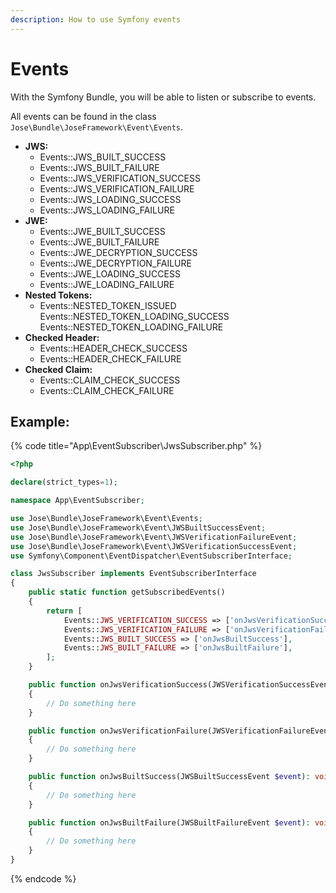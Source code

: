 ```yaml
---
description: How to use Symfony events
---
```


# Events

With the Symfony Bundle, you will be able to listen or subscribe to events.

All events can be found in the class `Jose\Bundle\JoseFramework\Event\Events`.

* **JWS:**
  * Events::JWS\_BUILT\_SUCCESS
  * Events::JWS\_BUILT\_FAILURE
  * Events::JWS\_VERIFICATION\_SUCCESS
  * Events::JWS\_VERIFICATION\_FAILURE
  * Events::JWS\_LOADING\_SUCCESS
  * Events::JWS\_LOADING\_FAILURE
* **JWE:**
  * Events::JWE\_BUILT\_SUCCESS
  * Events::JWE\_BUILT\_FAILURE
  * Events::JWE\_DECRYPTION\_SUCCESS
  * Events::JWE\_DECRYPTION\_FAILURE
  * Events::JWE\_LOADING\_SUCCESS
  * Events::JWE\_LOADING\_FAILURE
* **Nested Tokens:**
  * Events::NESTED\_TOKEN\_ISSUED Events::NESTED\_TOKEN\_LOADING\_SUCCESS Events::NESTED\_TOKEN\_LOADING\_FAILURE
* **Checked Header:**
  * Events::HEADER\_CHECK\_SUCCESS
  * Events::HEADER\_CHECK\_FAILURE
* **Checked Claim:**
  * Events::CLAIM\_CHECK\_SUCCESS
  * Events::CLAIM\_CHECK\_FAILURE

## Example:

{% code title="App\EventSubscriber\JwsSubscriber.php" %}
```php
<?php

declare(strict_types=1);

namespace App\EventSubscriber;

use Jose\Bundle\JoseFramework\Event\Events;
use Jose\Bundle\JoseFramework\Event\JWSBuiltSuccessEvent;
use Jose\Bundle\JoseFramework\Event\JWSVerificationFailureEvent;
use Jose\Bundle\JoseFramework\Event\JWSVerificationSuccessEvent;
use Symfony\Component\EventDispatcher\EventSubscriberInterface;

class JwsSubscriber implements EventSubscriberInterface
{
    public static function getSubscribedEvents()
    {
        return [
            Events::JWS_VERIFICATION_SUCCESS => ['onJwsVerificationSuccess'],
            Events::JWS_VERIFICATION_FAILURE => ['onJwsVerificationFailure'],
            Events::JWS_BUILT_SUCCESS => ['onJwsBuiltSuccess'],
            Events::JWS_BUILT_FAILURE => ['onJwsBuiltFailure'],
        ];
    }

    public function onJwsVerificationSuccess(JWSVerificationSuccessEvent $event): void
    {
        // Do something here
    }

    public function onJwsVerificationFailure(JWSVerificationFailureEvent $event): void
    {
        // Do something here
    }

    public function onJwsBuiltSuccess(JWSBuiltSuccessEvent $event): void
    {
        // Do something here
    }

    public function onJwsBuiltFailure(JWSBuiltFailureEvent $event): void
    {
        // Do something here
    }
}
```
{% endcode %}

